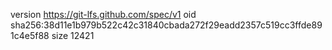 version https://git-lfs.github.com/spec/v1
oid sha256:38d11e1b979b522c42c31840cbada272f29eadd2357c519cc3ffde891c4e5f88
size 12421

